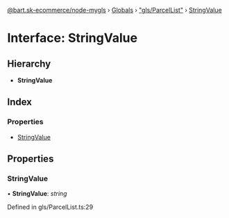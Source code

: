 [@bart.sk-ecommerce/node-mygls](../README.md) › [Globals](../globals.md) › ["gls/ParcelList"](../modules/_gls_parcellist_.md) › [StringValue](_gls_parcellist_.stringvalue.md)

# Interface: StringValue

## Hierarchy

* **StringValue**

## Index

### Properties

* [StringValue](_gls_parcellist_.stringvalue.md#stringvalue)

## Properties

###  StringValue

• **StringValue**: *string*

Defined in gls/ParcelList.ts:29
